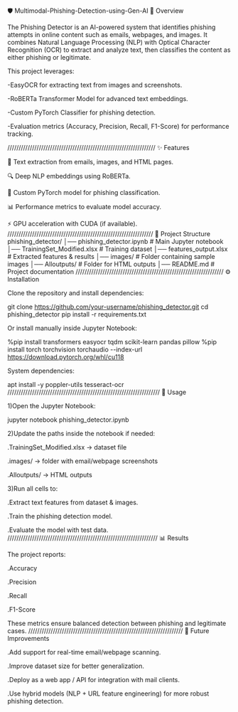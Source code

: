 🛡️ Multimodal-Phishing-Detection-using-Gen-AI 
📌 Overview

The Phishing Detector is an AI-powered system that identifies phishing attempts in online content such as emails, webpages, and images. It combines Natural Language Processing (NLP) with Optical Character Recognition (OCR) to extract and analyze text, then classifies the content as either phishing or legitimate.

This project leverages:

-EasyOCR for extracting text from images and screenshots.

-RoBERTa Transformer Model for advanced text embeddings.

-Custom PyTorch Classifier for phishing detection.

-Evaluation metrics (Accuracy, Precision, Recall, F1-Score) for performance tracking.

//////////////////////////////////////////////////////////////////
✨ Features

📖 Text extraction from emails, images, and HTML pages.

🔍 Deep NLP embeddings using RoBERTa.

🤖 Custom PyTorch model for phishing classification.

📊 Performance metrics to evaluate model accuracy.

⚡ GPU acceleration with CUDA (if available).
/////////////////////////////////////////////////////////////////
📂 Project Structure
phishing_detector/
│── phishing_detector.ipynb   # Main Jupyter notebook
│── TrainingSet_Modified.xlsx # Training dataset
│── features_output.xlsx      # Extracted features & results
│── images/                   # Folder containing sample images
│── Alloutputs/               # Folder for HTML outputs
│── README.md                 # Project documentation
//////////////////////////////////////////////////////////////////
⚙️ Installation

Clone the repository and install dependencies:

git clone https://github.com/your-username/phishing_detector.git
cd phishing_detector
pip install -r requirements.txt


Or install manually inside Jupyter Notebook:

%pip install transformers easyocr tqdm scikit-learn pandas pillow
%pip install torch torchvision torchaudio --index-url https://download.pytorch.org/whl/cu118


System dependencies:

apt install -y poppler-utils tesseract-ocr
////////////////////////////////////////////////////////////////////
🚀 Usage

1)Open the Jupyter Notebook:

jupyter notebook phishing_detector.ipynb


2)Update the paths inside the notebook if needed:

.TrainingSet_Modified.xlsx → dataset file

.images/ → folder with email/webpage screenshots

.Alloutputs/ → HTML outputs

3)Run all cells to:

.Extract text features from dataset & images.

.Train the phishing detection model.

.Evaluate the model with test data.
///////////////////////////////////////////////////////////////////
📊 Results

The project reports:

.Accuracy

.Precision

.Recall

.F1-Score

These metrics ensure balanced detection between phishing and legitimate cases.
/////////////////////////////////////////////////////////////////////
🔮 Future Improvements

.Add support for real-time email/webpage scanning.

.Improve dataset size for better generalization.

.Deploy as a web app / API for integration with mail clients.

.Use hybrid models (NLP + URL feature engineering) for more robust phishing detection.
